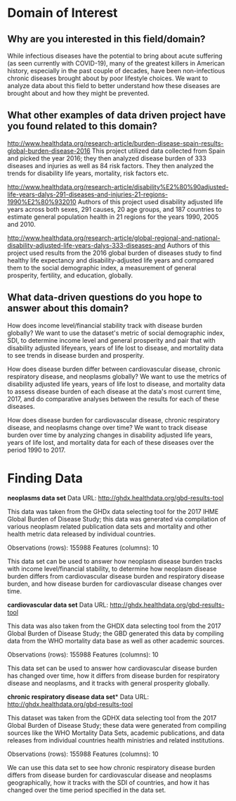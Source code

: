 # Domain of Interest

## Why are you interested in this field/domain?

While infectious diseases have the potential to bring about acute suffering (as seen currently with COVID-19), many of the greatest killers in American history, especially in the past couple of decades, have been non-infectious chronic diseases brought about by poor lifestyle choices. We want to analyze data about this field to better understand how these diseases are brought about and how they might be prevented.

## What other examples of data driven project have you found related to this domain?

http://www.healthdata.org/research-article/burden-disease-spain-results-global-burden-disease-2016
This project utilized data collected from Spain and picked the year 2016; they then analyzed disease burden of 333 diseases and injuries as well as 84 risk factors. They then analyzed the trends for disability life years, mortality, risk factors etc.  

http://www.healthdata.org/research-article/disability%E2%80%90adjusted-life-years-dalys-291-diseases-and-injuries-21-regions-1990%E2%80%932010
Authors of this project used disability adjusted life years across both sexes, 291 causes, 20 age groups, and 187 countries to estimate general population health in 21 regions for the years 1990, 2005 and 2010.

http://www.healthdata.org/research-article/global-regional-and-national-disability-adjusted-life-years-dalys-333-diseases-and
Authors of this project used results from the 2016 global burden of diseases study to find healthy life expectancy and disability-adjusted life years and compared them to the social demographic index, a measurement of general prosperity, fertility, and education, globally.

## What data-driven questions do you hope to answer about this domain?

How does income level/financial stability track with disease burden globally? We want to use the dataset's metric of social demographic index, SDI, to determine income level and general prosperity and pair that with disability adjusted lifeyears, years of life lost to disease, and mortality data to see trends in disease burden and prosperity.  

How does disease burden differ between cardiovascular disease, chronic respiratory disease, and neoplasms globally? We want to use the metrics of disability adjusted life years, years of life lost to disease, and mortality data to assess disease burden of each disease at the data's most current time, 2017, and do comparative analyses between the results for each of these diseases.

How does disease burden for cardiovascular disease, chronic respiratory disease, and neoplasms change over time? We want to track disease burden over time by analyzing changes in disability adjusted life years, years of life lost, and mortality data for each of these diseases over the period 1990 to 2017.

# Finding Data

**neoplasms data set**
Data URL: http://ghdx.healthdata.org/gbd-results-tool

This data was taken from the GHDx data selecting tool for the 2017 IHME Global Burden of Disease Study; this data was generated via compilation of various neoplasm related publication data sets and mortality and other health metric data released by individual countries.

Observations (rows): 155988
Features (columns): 10

This data set can be used to answer how neoplasm disease burden tracks with income level/financial stability, to determine how neoplasm disease burden differs from cardiovascular disease burden and respiratory disease burden, and how disease burden for cardiovascular disease changes over time.

**cardiovascular data set**
Data URL: http://ghdx.healthdata.org/gbd-results-tool

This data was also taken from the GHDX data selecting tool from the 2017 Global Burden of Disease Study; the GBD generated this data by compiling data from the WHO mortality data base as well as other academic sources.

Observations (rows): 155988
Features (columns): 10

This data set can be used to answer how cardiovascular disease burden has changed over time, how it differs from disease burden for respiratory disease and neoplasms, and it tracks with general prosperity globally.

**chronic respiratory disease data set***
Data URL: http://ghdx.healthdata.org/gbd-results-tool

This dataset was taken from the GDHX data selecting tool from the 2017 Global Burden of Disease Study; these data were generated from compiling sources like the WHO Mortality Data Sets, academic publications, and data releases from individual countries health ministries and related institutions.

Observations (rows): 155988
Features (columns): 10

We can use this data set to see how chronic respiratory disease burden differs from disease burden for cardiovascular disease and neoplasms geographically, how it tracks with the SDI of countries, and how it has changed over the time period specified in the data set.
